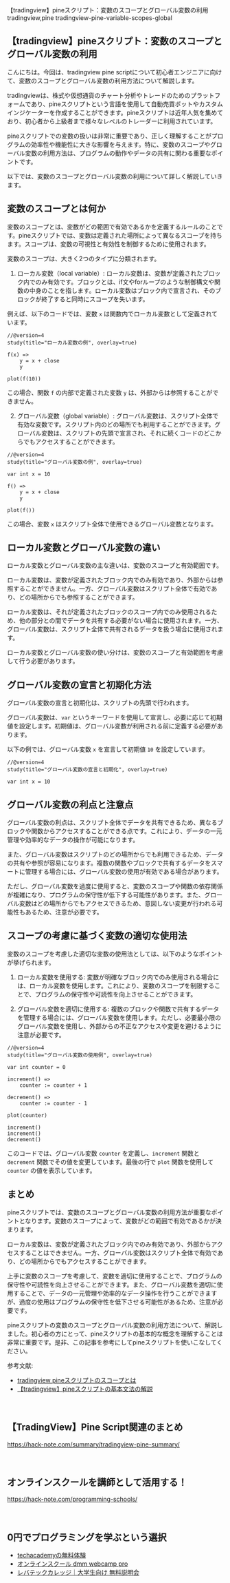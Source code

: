 【tradingview】pineスクリプト：変数のスコープとグローバル変数の利用
tradingview,pine
tradingview-pine-variable-scopes-global

## 【tradingview】pineスクリプト：変数のスコープとグローバル変数の利用

こんにちは。今回は、tradingview pine scriptについて初心者エンジニアに向けて、変数のスコープとグローバル変数の利用方法について解説します。

tradingviewは、株式や仮想通貨のチャート分析やトレードのためのプラットフォームであり、pineスクリプトという言語を使用して自動売買ボットやカスタムインジケーターを作成することができます。pineスクリプトは近年人気を集めており、初心者から上級者まで様々なレベルのトレーダーに利用されています。

pineスクリプトでの変数の扱いは非常に重要であり、正しく理解することがプログラムの効率性や機能性に大きな影響を与えます。特に、変数のスコープやグローバル変数の利用方法は、プログラムの動作やデータの共有に関わる重要なポイントです。

以下では、変数のスコープとグローバル変数の利用について詳しく解説していきます。

## 変数のスコープとは何か

変数のスコープとは、変数がどの範囲で有効であるかを定義するルールのことです。pineスクリプトでは、変数は定義された場所によって異なるスコープを持ちます。スコープは、変数の可視性と有効性を制御するために使用されます。

変数のスコープは、大きく2つのタイプに分類されます。

1. ローカル変数（local variable）: ローカル変数は、変数が定義されたブロック内でのみ有効です。ブロックとは、if文やforループのような制御構文や関数の中身のことを指します。ローカル変数はブロック内で宣言され、そのブロックが終了すると同時にスコープを失います。

例えば、以下のコードでは、変数 `x` は関数内でローカル変数として定義されています。

```pinescript
//@version=4
study(title="ローカル変数の例", overlay=true)

f(x) =>
    y = x + close
    y

plot(f(10))
```

この場合、関数 `f` の内部で定義された変数 `y` は、外部からは参照することができません。

2. グローバル変数（global variable）: グローバル変数は、スクリプト全体で有効な変数です。スクリプト内のどの場所でも利用することができます。グローバル変数は、スクリプトの先頭で宣言され、それに続くコードのどこからでもアクセスすることができます。

```pinescript
//@version=4
study(title="グローバル変数の例", overlay=true)

var int x = 10

f() =>
    y = x + close
    y

plot(f())
```

この場合、変数 `x` はスクリプト全体で使用できるグローバル変数となります。

## ローカル変数とグローバル変数の違い

ローカル変数とグローバル変数の主な違いは、変数のスコープと有効範囲です。

ローカル変数は、変数が定義されたブロック内でのみ有効であり、外部からは参照することができません。一方、グローバル変数はスクリプト全体で有効であり、どの場所からでも参照することができます。

ローカル変数は、それが定義されたブロックのスコープ内でのみ使用されるため、他の部分との間でデータを共有する必要がない場合に使用されます。一方、グローバル変数は、スクリプト全体で共有されるデータを扱う場合に使用されます。

ローカル変数とグローバル変数の使い分けは、変数のスコープと有効範囲を考慮して行う必要があります。

## グローバル変数の宣言と初期化方法

グローバル変数の宣言と初期化は、スクリプトの先頭で行われます。

グローバル変数は、`var` というキーワードを使用して宣言し、必要に応じて初期値を設定します。初期値は、グローバル変数が利用される前に定義する必要があります。

以下の例では、グローバル変数 `x` を宣言して初期値 `10` を設定しています。

```pinescript
//@version=4
study(title="グローバル変数の宣言と初期化", overlay=true)

var int x = 10
```

## グローバル変数の利点と注意点

グローバル変数の利点は、スクリプト全体でデータを共有できるため、異なるブロックや関数からアクセスすることができる点です。これにより、データの一元管理や効率的なデータの操作が可能になります。

また、グローバル変数はスクリプトのどの場所からでも利用できるため、データの共有や参照が容易になります。複数の関数やブロックで共有するデータをスマートに管理する場合には、グローバル変数の使用が有効である場合があります。

ただし、グローバル変数を過度に使用すると、変数のスコープや関数の依存関係が複雑になり、プログラムの保守性が低下する可能性があります。また、グローバル変数はどの場所からでもアクセスできるため、意図しない変更が行われる可能性もあるため、注意が必要です。

## スコープの考慮に基づく変数の適切な使用法

変数のスコープを考慮した適切な変数の使用法としては、以下のようなポイントが挙げられます。

1. ローカル変数を使用する: 変数が明確なブロック内でのみ使用される場合には、ローカル変数を使用します。これにより、変数のスコープを制限することで、プログラムの保守性や可読性を向上させることができます。

2. グローバル変数を適切に使用する: 複数のブロックや関数で共有するデータを管理する場合には、グローバル変数を使用します。ただし、必要最小限のグローバル変数を使用し、外部からの不正なアクセスや変更を避けるように注意が必要です。

```pinescript
//@version=4
study(title="グローバル変数の使用例", overlay=true)

var int counter = 0

increment() =>
    counter := counter + 1

decrement() =>
    counter := counter - 1

plot(counter)

increment()
increment()
decrement()
```

このコードでは、グローバル変数 `counter` を定義し、`increment` 関数と `decrement` 関数でその値を変更しています。最後の行で `plot` 関数を使用して `counter` の値を表示しています。

## まとめ

pineスクリプトでは、変数のスコープとグローバル変数の利用方法が重要なポイントとなります。変数のスコープによって、変数がどの範囲で有効であるかが決まります。

ローカル変数は、変数が定義されたブロック内でのみ有効であり、外部からアクセスすることはできません。一方、グローバル変数はスクリプト全体で有効であり、どの場所からでもアクセスすることができます。

上手に変数のスコープを考慮して、変数を適切に使用することで、プログラムの保守性や可読性を向上させることができます。また、グローバル変数を適切に使用することで、データの一元管理や効率的なデータ操作を行うことができますが、過度の使用はプログラムの保守性を低下させる可能性があるため、注意が必要です。

pineスクリプトの変数のスコープとグローバル変数の利用方法について、解説しました。初心者の方にとって、pineスクリプトの基本的な概念を理解することは非常に重要です。是非、この記事を参考にしてpineスクリプトを使いこなしてください。

参考文献:
- [tradingview pineスクリプトのスコープとは](https://www.tradingview.com/pine-script-docs/en/v5/essential/scope.html)
- [【tradingview】pineスクリプトの基本文法の解説](https://tarorus.hatenablog.com/entry/2019/11/24/000000)

　

## 【TradingView】Pine Script関連のまとめ
https://hack-note.com/summary/tradingview-pine-summary/

　

## オンラインスクールを講師として活用する！
https://hack-note.com/programming-schools/

　

## 0円でプログラミングを学ぶという選択
- [techacademyの無料体験](//af.moshimo.com/af/c/click?a_id=2612475&amp;p_id=1555&amp;pc_id=2816&amp;pl_id=22706&amp;url=https%3a%2f%2ftechacademy.jp%2fhtmlcss-trial%3futm_source%3dmoshimo%26utm_medium%3daffiliate%26utm_campaign%3dtextad)
- [オンラインスクール dmm webcamp pro](//af.moshimo.com/af/c/click?a_id=2612482&amp;p_id=1363&amp;pc_id=2297&amp;pl_id=39999&amp;guid=on)
- [レバテックカレッジ｜大学生向け 無料説明会](//af.moshimo.com/af/c/click?a_id=4071793&p_id=3198&pc_id=7488&pl_id=41848)

